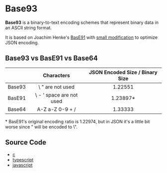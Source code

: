 # Base93

**Base93** is a binary-to-text encoding schemes that represent binary data in an ASCII string format. 

It is based on Joachim Henke's [BasE91](http://base91.sourceforge.net/) with [small modification](https://github.com/ticlo/jsonesc/commit/df4516616b6088ed2c07e8986094b25afb0a45cb#diff-e5daa9e13f272067963c7e68fd9afd3d) to optimize JSON encoding.

## Base93 vs BasE91 vs Base64

||Characters|JSON Encoded Size / Binary Size|
|:---:|:---:|:---:|
|Base93| \ " are not used|1.22551|
|BasE91| \ - ' space are not used|1.23897*|
|Base64|A-Z a-Z 0-9 + /|1.33333|

\* BasE91's original encoding ratio is 1.22974, but in JSON it's a little bit worse since " will be encoded to \\".

## Source Code

* [c](https://github.com/ticlo/jsonesc/tree/master/base93/c)
* [typescript](https://github.com/ticlo/jsonesc/blob/master/src/base93.ts)
* [javascript](https://github.com/ticlo/jsonesc/blob/master/dist/base93.js)
